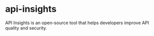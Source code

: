# api-insights
API Insights is an open-source tool that helps developers improve API quality and security.
